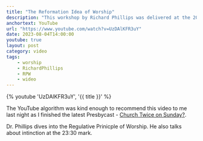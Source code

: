 ```yaml
---
title: "The Reformation Idea of Worship"
description: "This workshop by Richard Phillips was delivered at the 2023 Philadelphia Conference on Reformed Theology in Bryn Mawr, PA."
anchortext: YouTube
url: "https://www.youtube.com/watch?v=UzDAlKFR3uY"
date: 2023-08-04T14:00:00
youtube: true
layout: post
category: video
tags:
    - worship
    - RichardPhillips
    - RPW
    - wideo
---
```

{% youtube 'UzDAlKFR3uY', '{{ title }}' %}

The YouTube algorithm was kind enough to recommend this video to me last night as I finished the latest Presbycast - [Church Twice on Sunday?](/blog/church-twice-on-sunday/). 

Dr. Phillips dives into the Regulative Prinicple of Worship.  He also talks about intinction at the 23:30 mark.